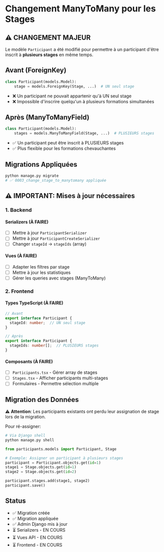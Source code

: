 # Changement ManyToMany pour les Stages

## ⚠️ CHANGEMENT MAJEUR

Le modèle `Participant` a été modifié pour permettre à un participant d'être inscrit à **plusieurs stages** en même temps.

## Avant (ForeignKey)

```python
class Participant(models.Model):
    stage = models.ForeignKey(Stage, ...)  # UN seul stage
```

- ❌ Un participant ne pouvait appartenir qu'à UN seul stage
- ❌ Impossible d'inscrire quelqu'un à plusieurs formations simultanées

## Après (ManyToManyField)

```python
class Participant(models.Model):
    stages = models.ManyToManyField(Stage, ...)  # PLUSIEURS stages
```

- ✅ Un participant peut être inscrit à PLUSIEURS stages
- ✅ Plus flexible pour les formations chevauchantes

## Migrations Appliquées

```bash
python manage.py migrate
# ✅ 0003_change_stage_to_manytomany appliquée
```

## ⚠️ IMPORTANT: Mises à jour nécessaires

### 1. Backend

#### Serializers (À FAIRE)
- [ ] Mettre à jour `ParticipantSerializer` 
- [ ] Mettre à jour `ParticipantCreateSerializer`
- [ ] Changer `stageId` → `stageIds` (array)

#### Vues (À FAIRE)
- [ ] Adapter les filtres par stage
- [ ] Mettre à jour les statistiques
- [ ] Gérer les queries avec stages (ManyToMany)

### 2. Frontend

#### Types TypeScript (À FAIRE)
```typescript
// Avant
export interface Participant {
  stageId: number;  // UN seul stage
}

// Après
export interface Participant {
  stageIds: number[];  // PLUSIEURS stages
}
```

#### Composants (À FAIRE)
- [ ] `Participants.tsx` - Gérer array de stages
- [ ] `Stages.tsx` - Afficher participants multi-stages
- [ ] Formulaires - Permettre sélection multiple

## Migration des Données

⚠️ **Attention**: Les participants existants ont perdu leur assignation de stage lors de la migration.

Pour ré-assigner:
```python
# Via Django shell
python manage.py shell

from participants.models import Participant, Stage

# Exemple: Assigner un participant à plusieurs stages
participant = Participant.objects.get(id=1)
stage1 = Stage.objects.get(id=1)
stage2 = Stage.objects.get(id=2)

participant.stages.add(stage1, stage2)
participant.save()
```

## Status

- ✅ Migration créée
- ✅ Migration appliquée  
- ✅ Admin Django mis à jour
- ⏳ Serializers - EN COURS
- ⏳ Vues API - EN COURS
- ⏳ Frontend - EN COURS

